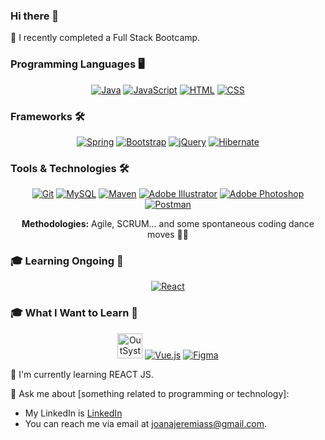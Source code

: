 ### Hi there 👋


 🚀 I recently completed a Full Stack Bootcamp.

<!-- Programming Languages -->
### Programming Languages 🖥️

<div align="center">
  <a href="https://www.java.com/en/" target="_blank"><img src="https://skillicons.dev/icons?i=java" alt="Java"></a>
  <a href="https://www.javascript.com/" target="_blank"><img src="https://skillicons.dev/icons?i=javascript" alt="JavaScript"></a>
  <a href="https://html.com/" target="_blank"><img src="https://skillicons.dev/icons?i=html" alt="HTML"></a>
  <a href="https://github.com/ShootiePT" target="_blank"><img src="https://skillicons.dev/icons?i=css" alt="CSS"></a>
</div>

<!-- Frameworks -->
### Frameworks 🛠️

<div align="center">
  <a href="https://spring.io/" target="_blank"><img src="https://skillicons.dev/icons?i=spring" alt="Spring"></a>
  <a href="https://getbootstrap.com/" target="_blank"><img src="https://skillicons.dev/icons?i=bootstrap" alt="Bootstrap"></a>
  <a href="https://jquery.com/" target="_blank"><img src="https://skillicons.dev/icons?i=jquery" alt="jQuery"></a>
    <a href="https://jquery.com/" target="_blank"><img src="https://skillicons.dev/icons?i=hibernate" alt="Hibernate"></a>
</div>

<!-- Tools & Technologies -->
### Tools & Technologies 🛠️

<div align="center">
  <a href="https://git-scm.com/" target="_blank"><img src="https://skillicons.dev/icons?i=git" alt="Git"></a>
  <a href="https://www.mysql.com/" target="_blank"><img src="https://skillicons.dev/icons?i=mysql" alt="MySQL"></a>
  <a href="https://maven.apache.org/" target="_blank"><img src="https://skillicons.dev/icons?i=maven" alt="Maven"></a>
  <a href="https://www.adobe.com/" target="_blank"><img src="https://skillicons.dev/icons?i=ai" alt="Adobe Illustrator"></a>
  <a href="https://www.adobe.com/" target="_blank"><img src="https://skillicons.dev/icons?i=ps" alt="Adobe Photoshop"></a>
  <a href="https://www.adobe.com/" target="_blank"><img src="https://skillicons.dev/icons?i=postman" alt="Postman"></a>
  
  **Methodologies:** Agile, SCRUM... and some spontaneous coding dance moves 💃🕺
</div>

<!-- Learning Ongoing -->
### 🎓 Learning Ongoing 🚀

<div align="center">
  <a href="https://react.dev/" target="_blank"><img src="https://skillicons.dev/icons?i=react" alt="React"></a>
  
</div>

<!-- What I want to learn -->
### 🎓 What I Want to Learn 🌟

<div align="center">
  <a href="https://www.outsystems.com/" target="_blank"><img src="https://www.outsystems.com/-/media/themes/outsystems/website/logo.svg" alt="OutSystems" style="height: 40px;"></a>
  <a href="https://vuejs.org/" target="_blank"><img src="https://skillicons.dev/icons?i=vue" alt="Vue.js"></a>
  <a href="https://www.figma.com/" target="_blank"><img src="https://skillicons.dev/icons?i=figma" alt="Figma"></a>
</div>







 🌱 I'm currently learning REACT JS.

 

 💬 Ask me about [something related to programming or technology]:

- My LinkedIn is [LinkedIn](https://www.linkedin.com/in/joanajeremias/)
- You can reach me via email at [joanajeremiass@gmail.com](mailto:joanajeremiass@gmail.com).


